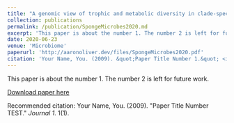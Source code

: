 ```yaml
---
title: "A genomic view of trophic and metabolic diversity in clade-specific <i>Lamellodysidea</i> sponge microbiomes"
collection: publications
permalink: /publication/SpongeMicrobes2020.md
excerpt: 'This paper is about the number 1. The number 2 is left for future work.'
date: 2020-06-23
venue: 'Microbiome'
paperurl: 'http://aaronoliver.dev/files/SpongeMicrobes2020.pdf'
citation: 'Your Name, You. (2009). &quot;Paper Title Number 1.&quot; <i>Journal 1</i>. 1(1).'
---
```

This paper is about the number 1. The number 2 is left for future work.

[Download paper here](http://aaronaoliver.github.io/files/SpongeMicrobes2020.pdf)

Recommended citation: Your Name, You. (2009). "Paper Title Number TEST." <i>Journal 1</i>. 1(1).